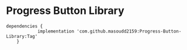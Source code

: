 # Progress Button Library


<pre><code>dependencies {
            implementation 'com.github.masoudd2159:Progress-Button-Library:Tag'
    }
</code></pre>
